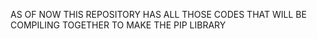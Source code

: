 AS OF NOW THIS REPOSITORY HAS ALL THOSE CODES THAT WILL BE COMPILING TOGETHER TO MAKE THE PIP LIBRARY

